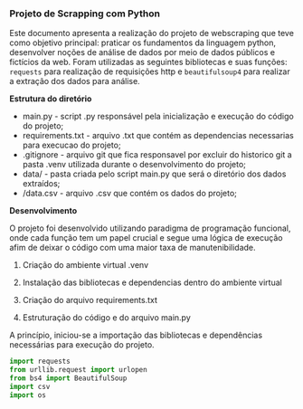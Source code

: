 ### Projeto de Scrapping com Python

Este documento apresenta a realização do projeto de webscraping que teve como objetivo principal: praticar os fundamentos da linguagem python, desenvolver noções de análise de dados por meio de dados públicos e fictícios da web. Foram utilizadas as seguintes bibliotecas e suas funções: ``requests`` para realização de requisições http e ``beautifulsoup4`` para realizar a extração dos dados para análise.

**Estrutura do diretório**

- main.py - script .py responsável pela inicialização e execução do código do projeto; 
- requirements.txt - arquivo .txt que contém as dependencias necessarias para execucao do projeto; 
- .gitignore - arquivo git que fica responsavel por excluir do historico git a pasta .venv utilizada durante o desenvolvimento do projeto; 
- data/ - pasta criada pelo script main.py que será o diretório dos dados extraídos; 
- /data.csv - arquivo .csv que contém os dados do projeto;

**Desenvolvimento**

O projeto foi desenvolvido utilizando paradigma de programação funcional, onde cada função tem um papel crucial e segue uma lógica de execução afim de deixar o código com uma maior taxa de manutenibilidade.

1. Criação do ambiente virtual .venv

2. Instalação das bibliotecas e dependencias dentro do ambiente virtual

3. Criação do arquivo requirements.txt

4. Estruturação do código e do arquivo main.py

A princípio, iniciou-se a importação das bibliotecas e dependências necessárias para execução do projeto.

```python
import requests
from urllib.request import urlopen
from bs4 import BeautifulSoup
import csv
import os
```




